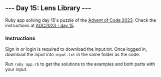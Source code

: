 ## --- Day 15: Lens Library ---

Ruby app solving day 15's puzzle of the [Advent of Code 2023](https://adventofcode.com/2023). Check the instructions at [AOC2023 - day 15](https://adventofcode.com/2023/day/15).

### Instructions

Sign in or login is required to download the input.txt. Once logged in, download the input into `input.txt` in the same folder as the code.

Run `ruby app.rb` to get the solutions to the examples and both parts with your input.
